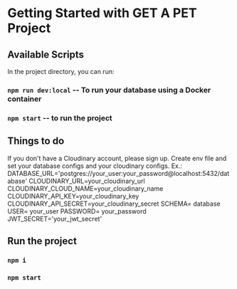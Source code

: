 # Getting Started with GET A PET Project

## Available Scripts

In the project directory, you can run:

### `npm run dev:local` -- To run your database using a Docker container
### `npm start` -- to run the project

## Things to do
If you don't have a Cloudinary account, please sign up.
Create env file and set your database configs and your cloudinary configs. Ex.:
DATABASE_URL='postgres://your_user:your_password@localhost:5432/database'
CLOUDINARY_URL=your_cloudinary_url
CLOUDINARY_CLOUD_NAME=your_cloudinary_name
CLOUDINARY_API_KEY=your_cloudinary_key
CLOUDINARY_API_SECRET=your_cloudinary_secret
SCHEMA= database
USER= your_user
PASSWORD= your_password
JWT_SECRET='your_jwt_secret'

## Run the project

### `npm i`
### `npm start`


